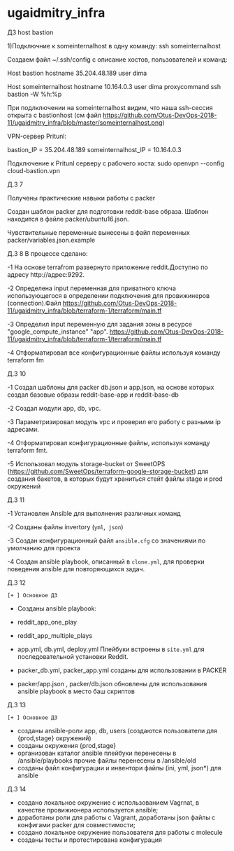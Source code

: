 # ugaidmitry_infra



ДЗ host bastion

1)Подключние к someinternalhost в одну команду: ssh someinternalhost

Создаем файл ~/.ssh/config с описание хостов, пользователей и команд:

Host bastion hostname 35.204.48.189 user dima

Host someinternalhost hostname 10.164.0.3 user dima proxycommand ssh bastion -W %h:%p

При подлключении на someinternalhost видим, что наша ssh-сессия открыта с bastionhost (см файл https://github.com/Otus-DevOps-2018-11/ugaidmitry_infra/blob/master/someinternalhost.png)

VPN-сервер Pritunl:

bastion_IP = 35.204.48.189 someinternalhost_IP = 10.164.0.3

Подключение к Pritunl серверу с рабочего хоста: sudo openvpn --config cloud-bastion.vpn

Д.З 7

Получены практические навыки работы с packer

Создан шаблон packer для подготовки reddit-base образа. Шаблон находится в файле packer/ubuntu16.json.

Чувствительные переменные вынесены в файл переменных packer/variables.json.example

Д.З 8 В процессе сделано:

-1 На основе terrafrom развернуто приложение reddit.Доступно по адресу http://адрес:9292.

-2 Определена input переменная для приватного ключа использующегося в определении подключения для провижинеров (connection).Файл https://github.com/Otus-DevOps-2018-11/ugaidmitry_infra/blob/terraform-1/terraform/main.tf

-3 Определил input переменную для задания зоны в ресурсе "google_compute_instance" "app". https://github.com/Otus-DevOps-2018-11/ugaidmitry_infra/blob/terraform-1/terraform/main.tf

-4 Отформатировал все конфигурационные файлы используя команду terraform fm

Д.З 10

-1 Создал шаблоны для packer db.json и app.json, на основе которых создал базовые образы reddit-base-app и reddit-base-db

-2 Создал модули app, db, vpc.

-3 Параметризировал модуль vpc и проверил его работу с разными ip адресами.

-4 Отформатировал конфигурационные файлы, используя команду terraform fmt.

-5 Использовал модуль storage-bucket от SweetOPS (https://github.com/SweetOps/terraform-google-storage-bucket) для создания бакетов, в которых будут храниться стейт файлы stage и prod окружений

Д.3 11


-1 Установлен Ansible для выполнения различных команд

-2 Созданы файлы invertory (`yml`,` json`)

-3 Создан конфигурационный файл `ansible.cfg` со значениями по умолчанию для проекта

-4 Создан ansible playbook, описанный в `clone.yml`, для проверки поведения ansible для повторяющихся задач.



Д.З 12


    [+ ] Основное ДЗ

 
  - Созданы ansible playbook:

  - reddit_app_one_play
  - reddit_app_multiple_plays
  - app.yml, db.yml, deploy.yml  Плейбуки встроены в `site.yml` для последовательной установки Reddit.
  - packer_db.yml, packer_app.yml созданы для использовании в PACKER
  - packer/app.json , packer/db.json обновлены для использования ansible playbook в место баш скриптов

Д.З 13


    [+ ] Основное ДЗ


  - созданы ansible-роли app, db, users (создаются пользователи для {prod,stage} окружений)
  - созданы окружения {prod,stage}
  - организован каталог ansible
        плейбуки перенесены в /ansible/playbooks
        прочие файлы перенесены в /ansible/old
  - созданы файл конфигурации и инвентори файлы (ini, yml, json*) для ansible

Д.З 14


- создано локальное окружение с использованием Vagrnat, в качестве провижионера используется ansible;
- доработаны роли для работы с Vagrant, доработаны json файлы с конфигами packer для совместимости;
- создано локальное окружение пользователя для работы с molecule
- созданы тесты и протестирована конфигурация

